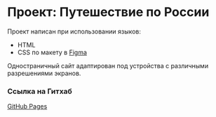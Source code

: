 # Проект: Путешествие по России

Проект написан при использовании языков:
* HTML
* CSS 
по макету в [Figma](https://www.figma.com/file/5S2WSbEFL6awjVWJ0NWL8Q/Sprint-3_-Russia-_-desktop-mobile?node-id=28503%3A0)

Одностраничный сайт адаптирован под устройства с различными разрешениями экранов. 

### Ссылка на Гитхаб
 [GitHub Pages](https://github.com/AnnaNachkepiia/travel-Nachkepiia)

